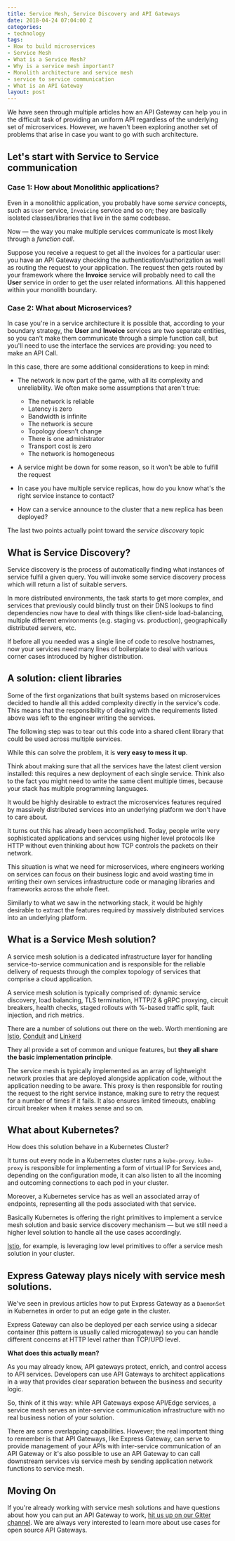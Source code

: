 ```yaml
---
title: Service Mesh, Service Discovery and API Gateways
date: 2018-04-24 07:04:00 Z
categories:
- technology
tags:
- How to build microservices
- Service Mesh
- What is a Service Mesh?
- Why is a service mesh important?
- Monolith architecture and service mesh
- service to service communication
- What is an API Gateway
layout: post
---
```


We have seen through multiple articles how an API Gateway can help you in the difficult task of providing an uniform API regardless of the underlying set of microservices. However, we haven't been exploring another set of problems that arise in case you want to go with such architecture.
<!--excerpt-->

## Let's start with Service to Service communication

### Case 1: How about Monolithic applications?

Even in a monolithic application, you probably have some _service_ concepts, such as `User` service, `Invoicing` service and so on; they are basically isolated classes/libraries that live in the same codebase.

Now — the way you make multiple services communicate is most likely through a *function call*. 

Suppose you receive a request to get all the invoices for a particular user: you have an API Gateway checking the authentication/authorization as well as routing the request to your application. The request then gets routed by your framework where the **Invoice** service will probably need to call the **User** service in order to get the user related informations. All this happened within your monolith boundary.

### Case 2: What about Microservices?

In case you're in a service architecture it is possible that, according to your boundary strategy, the **User** and **Invoice** services are two separate entities, so you can't make them communicate through a simple function call, but you'll need to use the interface the services are providing: you need to make an API Call.

In this case, there are some additional considerations to keep in mind:

* The network is now part of the game, with all its complexity and unreliability. We often make some assumptions that aren't true:

  * The network is reliable
  * Latency is zero
  * Bandwidth is infinite
  * The network is secure
  * Topology doesn’t change
  * There is one administrator
  * Transport cost is zero
  * The network is homogeneous

* A service might be down for some reason, so it won't be able to fulfill the request
* In case you have multiple service replicas, how do you know what's the right service instance to contact?
* How can a service announce to the cluster that a new replica has been deployed?

The last two points actually point toward the _service discovery_ topic

## What is Service Discovery?

Service discovery is the process of automatically finding what instances of service fulfil a given query. You will invoke some service discovery process which will return a list of suitable servers.

In more distributed environments, the task starts to get more complex, and services that previously could blindly trust on their DNS lookups to find dependencies now have to deal with things like client-side load-balancing, multiple different environments (e.g. staging vs. production), geographically distributed servers, etc.

If before all you needed was a single line of code to resolve hostnames, now your services need many lines of boilerplate to deal with various corner cases introduced by higher distribution.


## A solution: client libraries

Some of the first organizations that built systems based on microservices decided to handle all this added complexity directly in the service's code. This means that the responsibility of dealing with the requirements listed above was left to the engineer writing the services.

The following step was to tear out this code into a shared client library that could be used across multiple services.

While this can solve the problem, it is **very easy to mess it up**. 

Think about making sure that all the services have the latest client version installed: this requires a new deployment of each single service. Think also to the fact you might need to write the same client multiple times, because your stack has multiple programming languages.

It would be highly desirable to extract the microservices features required by massively distributed services into an underlying platform we don't have to care about.

It turns out this has already been accomplished. Today, people write very sophisticated applications and services using higher level protocols like HTTP without even thinking about how TCP controls the packets on their network.

This situation is what we need for microservices, where engineers working on services can focus on their business logic and avoid wasting time in writing their own services infrastructure code or managing libraries and frameworks across the whole fleet.

Similarly to what we saw in the networking stack, it would be highly desirable to extract the features required by massively distributed services into an underlying platform.

## What is a Service Mesh solution?

A service mesh solution is a dedicated infrastructure layer for handling service-to-service communication and is responsible for the reliable delivery of requests through the complex topology of services that comprise a cloud application.

A service mesh solution is typically comprised of: dynamic service discovery, load balancing, TLS termination, HTTP/2 & gRPC proxying, circuit breakers, health checks, staged rollouts with %-based traffic split, fault injection, and rich metrics.

There are a number of solutions out there on the web. Worth mentioning are [Istio](https://istio.io), [Conduit](https://conduit.io/) and [Linkerd](https://linkerd.io/)

They all provide a set of common and unique features, but **they all share the basic implementation principle**.

The service mesh is typically implemented as an array of lightweight network proxies that are deployed alongside application code, without the application needing to be aware. This proxy is then responsible for routing the request to the right service instance, making sure to retry the request for a number of times if it fails. It also ensures limited timeouts, enabling circuit breaker when it makes sense and so on.

## What about Kubernetes?

How does this solution behave in a Kubernetes Cluster?

It turns out every node in a Kubernetes cluster runs a `kube-proxy`. `kube-proxy` is responsible for implementing a form of virtual IP for Services and, depending on the configuration mode, it can also listen to all the incoming and outcoming connections to each pod in your cluster.

Moreover, a Kubernetes service has as well an associated array of endpoints, representing all the pods associated with that service.

Basically Kubernetes is offering the right primitives to implement a service mesh solution and basic service discovery mechanism — but we still need a higher level solution to handle all the use cases accordingly.

[Istio](https://github.com/istio/istio), for example, is leveraging low level primitives to offer a service mesh solution in your cluster.

## Express Gateway plays nicely with service mesh solutions.

We've seen in previous articles how to put Express Gateway as a `DaemonSet` in Kubernetes in order to put an edge gate in the cluster.

Express Gateway can also be deployed per each service using a sidecar container (this pattern is usually called microgateway) so you can handle different concerns at HTTP level rather than TCP/UPD level.  

**What does this actually mean?**

As you may already know, API gateways protect, enrich, and control access to API services. Developers can use API Gateways to architect applications in a way that provides clear separation between the business and security logic. 

So, think of it this way: while API Gateways expose API/Edge services, a service mesh serves an inter-service communication infrastructure with no real business notion of your solution. 

There are some overlapping capabilities. However; the real important thing to remember is that API Gateways, like Express Gateway, can serve to provide management of your APIs with inter-service communication of an API Gateway or it's also possible to use an API Gateway to can call downstream services via service mesh by sending application network functions to service mesh. 

## Moving On
If you're already working with service mesh solutions and have questions about how you can put an API Gateway to work, [hit us up on our Gitter channel](https://gitter.im/ExpressGateway/express-gateway). We are always very interested to learn more about use cases for open source API Gateways. 
